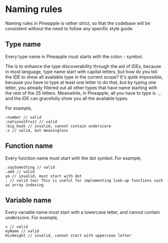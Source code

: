 # Naming rules

Naming rules in Pineapple is rather strict, so that the codebase will be consistent without the need to follow any specific style guide.

## Type name

Every type name in Pineapple must starts with the colon `:` symbol. 

The is to enhance the type discoverability through the aid of IDEs, because in most language, type name start with capital letters, but how do you tell the IDE to show all available type in the current scope? It's quite impossible, because you have to type at least one letter to do that, but by typing one letter, you already filtered out all other types that have name starting with the rest of the 25 letters. Meanwhile, in Pineapple, all you have to type is `:`, and the IDE can gracefully show you all the available types.

For example,

```pine
:number // valid
:nationalFruit // valid
:big_book // invalid, cannot contain underscore
:x // valid, but meaningless
```

## Function name

Every function name must start with the dot symbol. For example,

```pine
.saySomething // valid
.add // valid
yo // invalid, must start with dot
. // valid too! This is useful for implementing look-up functions such as array indexing
```

## Variable name

Every variable name must start with a lowercase letter, and cannot contain underscore. For example,

```pine
x // valid
myName // valid
HisHeight // invalid, cannot start with uppercase letter
```
